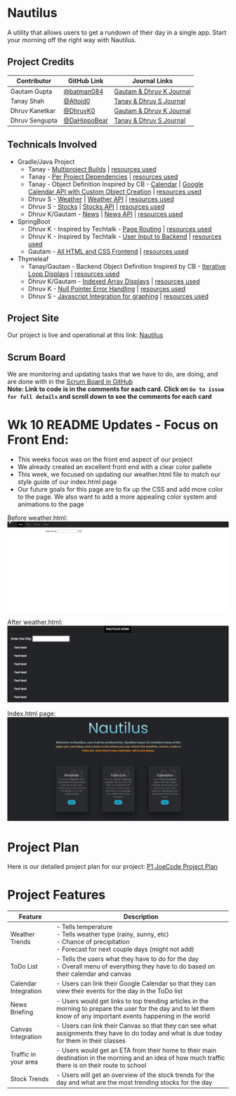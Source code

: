 # Nautilus
A utility that allows users to get a rundown of their day in a single app. Start your morning off the right way with Nautilus.

## Project Credits
Contributor | GitHub Link | Journal Links
----------- | ----------- | -------------
Gautam Gupta | [@batman084](https://github.com/batman084) | [Gautam & Dhruv K Journal](https://docs.google.com/document/d/1tCDVj-Cb-zR5BkXZF6V9x2aPzR__5qMSUu2iNDu2oko/edit?usp=sharing)
Tanay Shah | [@Altoid0](https://github.com/Altoid0) | [Tanay & Dhruv S Journal](https://docs.google.com/document/d/1g60S7gscwpYl4oalQHzpsQa1RahPRVd42iXyDRPMrnE/edit?usp=sharing)
Dhruv Kanetkar | [@DhruvK0](https://github.com/DhruvK0) | [Gautam & Dhruv K Journal](https://docs.google.com/document/d/1tCDVj-Cb-zR5BkXZF6V9x2aPzR__5qMSUu2iNDu2oko/edit?usp=sharing)
Dhruv Sengupta | [@DaHippoBear](https://github.com/DaHippoBear) | [Tanay & Dhruv S Journal](https://docs.google.com/document/d/1g60S7gscwpYl4oalQHzpsQa1RahPRVd42iXyDRPMrnE/edit?usp=sharing)

## Technicals Involved
* Gradle/Java Project
  * Tanay - [Multiproject Builds](https://github.com/Altoid0/Nautilus/blob/master/settings.gradle) | [resources used](https://docs.gradle.org/current/samples/sample_building_java_applications_multi_project.html)
  * Tanay - [Per Project Dependencies](https://github.com/Altoid0/Nautilus/blob/master/menu/build.gradle) | [resources used](https://spring.io/guides/gs/gradle/)
  * Tanay - Object Definition Inspired by CB - [Calendar](http://nautilus.viewdns.net/calendar) | [Google Calendar API with Custom Object Creation](https://github.com/Altoid0/Nautilus/blob/master/calendar/src/main/Java/com/calendar/CalendarRequest.java) | [resources used](https://developers.google.com/calendar/quickstart/java)
  * Dhruv S - [Weather](http://nautilus.viewdns.net/weather) | [Weather API](https://github.com/Altoid0/Nautilus/blob/master/menu/src/main/java/com/nautilus/ApiCall.java) | [resources used](https://openweathermap.org/current)
  * Dhruv S - [Stocks](http://nautilus.viewdns.net/stocks) | [Stocks API](https://github.com/Altoid0/Nautilus/blob/master/menu/src/main/java/com/nautilus/StockEval.java) | [resources used](https://polygon.io/)
  * Dhruv K/Gautam - [News](http://nautilus.viewdns.net/news) | [News API](https://github.com/Altoid0/Nautilus/blob/master/menu/src/main/java/com/nautilus/NewsCall.java) | [resources used](https://newsapi.org/)
* SpringBoot
  * Dhruv K - Inspired by Techtalk - [Page Routing](https://github.com/Altoid0/Nautilus/blob/master/menu/src/main/java/com/nautilus/NautilusApplicationController.java#L20) | [resources used](https://github.com/nighthawkcoders/spring-idea/blob/master/src/main/java/com/example/lessons/controllers/_MainController.java)
  * Dhruv K - Inspired by Techtalk - [User Input to Backend](https://github.com/Altoid0/Nautilus/blob/master/menu/src/main/java/com/nautilus/NautilusApplicationController.java#L21) | [resources used](https://github.com/nighthawkcoders/spring-idea/blob/master/src/main/java/com/example/lessons/controllers/_MainController.java)
  * Gautam - [All HTML and CSS Frontend](https://github.com/Altoid0/Nautilus/tree/master/menu/src/main/resources) | [resources used](https://www.w3schools.com/)
* Thymeleaf
  * Tanay/Gautam - Backend Object Definition Inspired by CB - [Iterative Loop Displays](https://github.com/Altoid0/Nautilus/blob/master/menu/src/main/resources/templates/calendar.html#L34) | [resources used](https://stackoverflow.com/questions/43266112/how-to-display-the-collection-of-objects-with-for-each-loop-in-thymeleaf/43267021)
  * Dhruv K/Gautam - [Indexed Array Displays]() | [resources used](https://www.baeldung.com/thymeleaf-iteration)
  * Dhruv K - [Null Pointer Error Handling]() | [resources used](https://attacomsian.com/blog/thymeleaf-handling-null-values)
  * Dhruv S - [Javascript Integration for graphing](https://github.com/Altoid0/Nautilus/blob/master/menu/src/main/resources/templates/stock.html) | [resources used](https://visjs.github.io/vis-timeline/docs/graph2d/)

## Project Site
Our project is live and operational at this link: [Nautilus](http://76.176.51.196/)

## Scrum Board
We are monitoring and updating tasks that we have to do, are doing, and are done with in the [Scrum Board in GitHub](https://github.com/Altoid0/Nautilus/projects/1)  
**Note: Link to code is in the comments for each card. Click on `Go to issue for full details` and scroll down to see the comments for each card**  

# Wk 10 README Updates - Focus on Front End:
- This weeks focus was on the front end aspect of our project  
- We already created an excellent front end with a clear color pallete  
- This week, we focused on updating our weather.html file to match our style guide of our index.html page
- Our future goals for this page are to fix up the CSS and add more color to the page. We also want to add a more appealing color system and animations to the page

Before weather.html: ![](https://github.com/Altoid0/Nautilus/blob/master/assets/Weather_OldPage.png)

After weather.html: ![](https://github.com/Altoid0/Nautilus/blob/master/assets/Weather_HomePage.png)

Index.html page: ![](https://github.com/Altoid0/Nautilus/blob/master/assets/Index_HomePage.png)

# Project Plan
Here is our detailed project plan for our project: [P1 JoeCode Project Plan](https://docs.google.com/document/d/1m7wAU9ol465JiQeQv9NltoqsjlFo8B8UNO8IeDBx2rU/edit?usp=sharing)  

# Project Features
Feature | Description
------- | ---------------------------------------
Weather Trends | - Tells temperature  <br>- Tells weather type (rainy, sunny, etc)<br>  - Chance of precipitation<br>  - Forecast for next couple days (might not add)<br>  
ToDo List | - Tells the users what they have to do for the day<br>  - Overall menu of everything they have to do based on their calendar and canvas  
Calendar Integration | - Users can link their Google Calendar so that they can view their events for the day in the ToDo list  
News Briefing | - Users would get links to top trending articles in the morning to prepare the user for the day and to let them know of any important events happening in the world  
Canvas Integration | - Users can link their Canvas so that they can see what assignments they have to do today and what is due today for them in their classes  
Traffic in your area | - Users would get an ETA from their home to their main destination in the morning and an idea of how much traffic there is on their route to school  
Stock Trends | - Users will get an overview of the stock trends for the day and what are the most trending stocks for the day  
